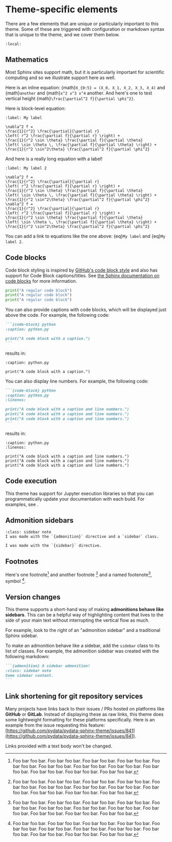 # Theme-specific elements

There are a few elements that are unique or particularly important to this theme.
Some of these are triggered with configuration or markdown syntax that is unique to the theme, and we cover them below.

```{contents} Page contents
:local:
```

## Mathematics

Most Sphinx sites support math, but it is particularly important for scientific computing and so we illustrate support here as well.

Here is an inline equation: {math}`X_{0:5} = (X_0, X_1, X_2, X_3, X_4)` and {math}`another` and {math}`x^2 x^3 x^4` another. And here's one to test vertical height {math}`\frac{\partial^2 f}{\partial \phi^2}`.

Here is block-level equation:

```{math}
:label: My label

\nabla^2 f =
\frac{1}{r^2} \frac{\partial}{\partial r}
\left( r^2 \frac{\partial f}{\partial r} \right) +
\frac{1}{r^2 \sin \theta} \frac{\partial f}{\partial \theta}
\left( \sin \theta \, \frac{\partial f}{\partial \theta} \right) +
\frac{1}{r^2 \sin^2\theta} \frac{\partial^2 f}{\partial \phi^2}
```

And here is a really long equation with a label!

```{math}
:label: My label 2

\nabla^2 f =
\frac{1}{r^2} \frac{\partial}{\partial r}
\left( r^2 \frac{\partial f}{\partial r} \right) +
\frac{1}{r^2 \sin \theta} \frac{\partial f}{\partial \theta}
\left( \sin \theta \, \frac{\partial f}{\partial \theta} \right) +
\frac{1}{r^2 \sin^2\theta} \frac{\partial^2 f}{\partial \phi^2}
\nabla^2 f =
\frac{1}{r^2} \frac{\partial}{\partial r}
\left( r^2 \frac{\partial f}{\partial r} \right) +
\frac{1}{r^2 \sin \theta} \frac{\partial f}{\partial \theta}
\left( \sin \theta \, \frac{\partial f}{\partial \theta} \right) +
\frac{1}{r^2 \sin^2\theta} \frac{\partial^2 f}{\partial \phi^2}
```

You can add a link to equations like the one above: {eq}`My label` and {eq}`My label 2`.

## Code blocks

Code block styling is inspired by [GitHub's code block style](https://primer.style/css/components/markdown) and also has support for Code Block captions/titles.
See [the Sphinx documentation on code blocks](https://www.sphinx-doc.org/en/master/usage/restructuredtext/directives.html#directive-code-block) for more information.

```python
print("A regular code block")
print("A regular code block")
print("A regular code block")
```

You can also provide captions with code blocks, which will be displayed just above the code.
For example, the following code:

````md
```{code-block} python
:caption: python.py

print("A code block with a caption.")
```
````

results in:

```{code-block} python
:caption: python.py

print("A code block with a caption.")
```

You can also display line numbers.
For example, the following code:

````md
```{code-block} python
:caption: python.py
:linenos:

print("A code block with a caption and line numbers.")
print("A code block with a caption and line numbers.")
print("A code block with a caption and line numbers.")
```
````

results in:

```{code-block} python
:caption: python.py
:linenos:

print("A code block with a caption and line numbers.")
print("A code block with a caption and line numbers.")
print("A code block with a caption and line numbers.")
```

## Code execution

This theme has support for Jupyter execution libraries so that you can programmatically update your documentation with each build.
For examples, see [](../examples/pydata.md).

## Admonition sidebars

```{admonition} A sidebar admonition!
:class: sidebar note
I was made with the `{admonition}` directive and a `sidebar` class.
```

```{sidebar} Sidebar title
I was made with the `{sidebar}` directive.
```

## Footnotes

Here's one footnote[^1] and another footnote [^2] and a named footenote[^named], symbol [^*].

[^1]: Foo bar foo bar. Foo bar foo bar. Foo bar foo bar. Foo bar foo bar. Foo bar foo bar. Foo bar foo bar. Foo bar foo bar. Foo bar foo bar. Foo bar foo bar. Foo bar foo bar. Foo bar foo bar. Foo bar foo bar.
[^2]: Foo bar foo bar. Foo bar foo bar. Foo bar foo bar. Foo bar foo bar. Foo bar foo bar. Foo bar foo bar. Foo bar foo bar. Foo bar foo bar. Foo bar foo bar. Foo bar foo bar. Foo bar foo bar. Foo bar foo bar.
[^named]: Foo bar foo bar. Foo bar foo bar. Foo bar foo bar. Foo bar foo bar. Foo bar foo bar. Foo bar foo bar. Foo bar foo bar. Foo bar foo bar. Foo bar foo bar. Foo bar foo bar. Foo bar foo bar. Foo bar foo bar.
[^*]: Foo bar foo bar. Foo bar foo bar. Foo bar foo bar. Foo bar foo bar. Foo bar foo bar. Foo bar foo bar. Foo bar foo bar. Foo bar foo bar. Foo bar foo bar. Foo bar foo bar. Foo bar foo bar. Foo bar foo bar.

## Version changes

This theme supports a short-hand way of making **admonitions behave like sidebars**.
This can be a helpful way of highlighting content that lives to the side of your main text without interrupting the vertical flow as much.

For example, look to the right of an "admonition sidebar" and a traditional Sphinx sidebar.

To make an admonition behave like a sidebar, add the `sidebar` class to its list of classes.
For example, the admonition sidebar was created with the following markdown:

````md
```{admonition} A sidebar admonition!
:class: sidebar note
Some sidebar content.
```
````

## Link shortening for git repository services

Many projects have links back to their issues / PRs hosted on platforms like **GitHub** or **GitLab**. Instead of displaying these as raw links, this theme does some lightweight formatting for these platforms specifically. Here is an example from the issue requesting this feature: [https://github.com/pydata/pydata-sphinx-theme/issues/841](https://github.com/pydata/pydata-sphinx-theme/issues/841).

Links provided with a text body won't be changed.
